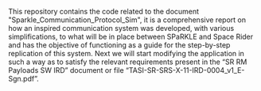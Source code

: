 
This repository contains the code related to the document "Sparkle_Communication_Protocol_Sim", it is a 
comprehensive report on how an inspired communication system was developed,
with various simplifications, to what will be in place between SPaRKLE and Space Rider and has the objective of functioning
as a guide for the step-by-step replication of this system. Next we will start modifying the application
in such a way as to satisfy the relevant requirements present in the “SR RM Payloads SW IRD” document or file
“TASI-SR-SRS-X-11-IRD-0004_v1_E-Sgn.pdf”.
